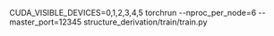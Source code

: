 

CUDA_VISIBLE_DEVICES=0,1,2,3,4,5 torchrun --nproc_per_node=6 --master_port=12345 structure_derivation/train/train.py